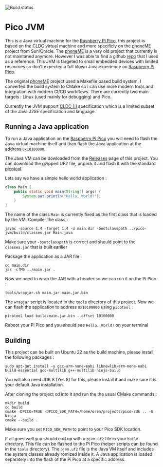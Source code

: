 ![Build status](https://github.com/orenskl/pico-jvm/actions/workflows/main.yml/badge.svg)

# Pico JVM

This is a Java virtual machine for the [Raspberry Pi Pico](https://www.raspberrypi.com/products/raspberry-pi-pico/), this project is based on the [CLDC](https://en.wikipedia.org/wiki/Connected_Limited_Device_Configuration) virtual machine and more specificly on the [phoneME](https://phonej2me.github.io) project from Sun/Oracle. The [phoneME](https://phonej2me.github.io) is a very old project that currently is not maintaned anymore. However I was able to find a github [repo](https://github.com/magicus/phoneME) that I used as a reference. This JVM is targeted to small embedded devices with limited resources so don't expected a full blown Java experience on [Raspberry Pi Pico](https://www.raspberrypi.com/products/raspberry-pi-pico/).

The original [phoneME](https://phonej2me.github.io) project used a Makefile based build system, I converted the build system to CMake so I can use more modern tools and integration with modern CI/CD workflows. There are currently two main targets : Linux (used mainly for debugging) and Pico.

Currently the JVM support [CLDC 1.1](https://docs.oracle.com/javame/config/cldc/ref-impl/cldc1.1/jsr139/index.html) specification which is a limited subset of the Java  J2SE specification and language.

## Running a Java application

To run a Java application on the [Raspberry Pi Pico](https://www.raspberrypi.com/products/raspberry-pi-pico/) you will need to flash the Java virtual machine itself and than flash the Java application at the address `0x10100000`.

The Java VM can be dowloaded from the [Releases](https://github.com/orenskl/pico-jvm/releases) page of this project. You can download the gzipped UF2 file, unpack it and flash it with the standard [picotool](https://github.com/raspberrypi/picotool).

Lets say we have a simple hello world application :

```java
class Main {
    public static void main(String[] args) {
        System.out.println("Hello, World!"); 
    }
}
```

The name of the class `Main` is currently fixed as the first class that is loaded by the VM. Compiler the class :

```
javac -source 1.4 -target 1.4 -d main.dir -bootclasspath ../pico-jvm/build/classes.jar Main.java
```

Make sure your `-bootclasspath` is correct and should point to the `classes.jar` that is built earilier

Package the application as a JAR file :

```
cd main.dir
jar -cfM0 ../main.jar .
```

Now we need to wrap the JAR with a header so we can run it on the Pi Pico :

```
tools/wrapjar.sh main.jar main.jar.bin
```

The `wrapjar` script is located in the `tools` directory of this project. Now we can flash the application to address `0x10100000` using `picotool` :

```
picotool load build/main.jar.bin --offset 10100000
```

Reboot your Pi Pico and you should see `Hello, World!` on your terminal

## Building

This project can be built on Ubuntu 22 as the build machine, please install the following packages :

```
sudo apt-get install -y gcc-arm-none-eabi libnewlib-arm-none-eabi build-essential gcc-multilib g++-multilib ninja-build
```


You will also need JDK 8 (Yes 8) for this, please install it and make sure it is your default Java installation.

After cloning the project cd into it and run the the usual CMake commands :

```
mkdir build
cd build
cmake -DPICO=TRUE -DPICO_SDK_PATH=/home/oren/projects/pico-sdk .. -G Ninja
cmake --build .
```

Make sure you set `PICO_SDK_PATH` to point to your Pico SDK location.

If all goes well you should end up with a `pjvm.uf2` file in your `build` directory. This file can be flashed to the Pi Pico (helper scripts can be found in the `tools` directory). The `pjvm.uf2` file is the Java VM itself and includes the system classes already romized inside it. A Java application is loaded separately into the flash of the Pi Pico at a specific address.

